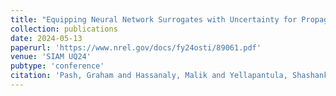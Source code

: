 ```yaml
---
title: "Equipping Neural Network Surrogates with Uncertainty for Propagation in Physical Systems"
collection: publications
date: 2024-05-13
paperurl: 'https://www.nrel.gov/docs/fy24osti/89061.pdf'
venue: 'SIAM UQ24'
pubtype: 'conference'
citation: 'Pash, Graham and Hassanaly, Malik and Yellapantula, Shashank (2024). &quot;Equipping Neural Network Surrogates with Uncertainty for Propagation in Physical Systems.&quot; <i>SIAM UQ24</i>.'
---
```


